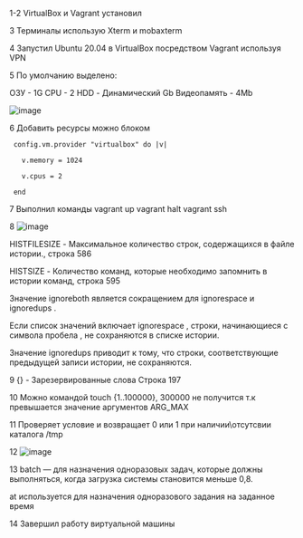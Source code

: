 1-2 VirtualBox и Vagrant установил 

3 Терминалы использую Xterm и mobaxterm

4 Запустил Ubuntu 20.04 в VirtualBox посредством Vagrant используя VPN

5 По умолчанию выделено:

ОЗУ - 1G
CPU - 2
HDD - Динамический Gb
Видеопамять - 4Mb

![image](https://user-images.githubusercontent.com/111060072/187512783-7d3ebed1-a3bc-47fd-a80b-103419c3cbb3.png)

6 Добавить ресурсы можно блоком 

     config.vm.provider "virtualbox" do |v|

       v.memory = 1024

       v.cpus = 2

     end

7 Выполнил команды vagrant up vagrant halt vagrant ssh

8 ![image](https://user-images.githubusercontent.com/111060072/187504921-74381c84-d4f7-4865-9f02-bac5c11a9c3a.png)

HISTFILESIZE - Максимальное количество строк, содержащихся в файле истории., строка 586

HISTSIZE - Количество команд, которые необходимо запомнить в истории команд, строка 595

Значение ignoreboth является сокращением для ignorespace и ignoredups .

Если список значений включает ignorespace , строки, начинающиеся с символа пробела , не сохраняются в списке истории. 

Значение ignoredups приводит к тому, что строки, соответствующие предыдущей записи истории, не сохраняются.

9 {} - Зарезервированные слова Строка 197 

10 Можно командой touch {1..100000}, 300000 не получится т.к превышается значение аргументов ARG_MAX

11 Проверяет условие и возвращает 0 или 1 при наличии\отсутсвии каталога /tmp

12 ![image](https://user-images.githubusercontent.com/111060072/187511745-1d27cd3e-8d84-439b-8f77-3c420a0740a3.png)

13 batch — для назначения одноразовых задач, которые должны выполняться, когда загрузка системы становится меньше 0,8.

at используется для назначения одноразового задания на заданное время

14 Завершил работу виртуальной машины

